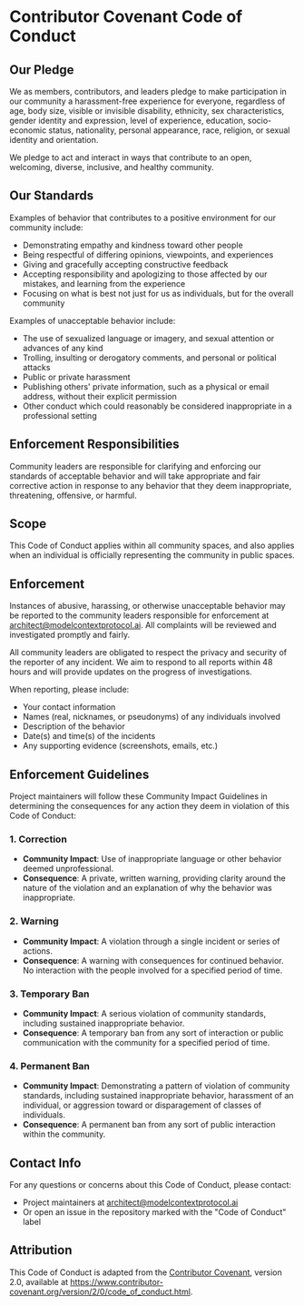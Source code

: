 # Contributor Covenant Code of Conduct

## Our Pledge

We as members, contributors, and leaders pledge to make participation in our
community a harassment-free experience for everyone, regardless of age, body
size, visible or invisible disability, ethnicity, sex characteristics, gender
identity and expression, level of experience, education, socio-economic status,
nationality, personal appearance, race, religion, or sexual identity
and orientation.

We pledge to act and interact in ways that contribute to an open, welcoming,
diverse, inclusive, and healthy community.

## Our Standards

Examples of behavior that contributes to a positive environment for our
community include:

- Demonstrating empathy and kindness toward other people
- Being respectful of differing opinions, viewpoints, and experiences
- Giving and gracefully accepting constructive feedback
- Accepting responsibility and apologizing to those affected by our mistakes,
  and learning from the experience
- Focusing on what is best not just for us as individuals, but for the
  overall community

Examples of unacceptable behavior include:

- The use of sexualized language or imagery, and sexual attention or
  advances of any kind
- Trolling, insulting or derogatory comments, and personal or political attacks
- Public or private harassment
- Publishing others' private information, such as a physical or email
  address, without their explicit permission
- Other conduct which could reasonably be considered inappropriate in a
  professional setting

## Enforcement Responsibilities

Community leaders are responsible for clarifying and enforcing our standards of
acceptable behavior and will take appropriate and fair corrective action in
response to any behavior that they deem inappropriate, threatening, offensive,
or harmful.

## Scope

This Code of Conduct applies within all community spaces, and also applies when
an individual is officially representing the community in public spaces.

## Enforcement

Instances of abusive, harassing, or otherwise unacceptable behavior may be
reported to the community leaders responsible for enforcement at architect@modelcontextprotocol.ai.
All complaints will be reviewed and investigated promptly and fairly.

All community leaders are obligated to respect the privacy and security of the
reporter of any incident. We aim to respond to all reports within 48 hours and
will provide updates on the progress of investigations.

When reporting, please include:

- Your contact information
- Names (real, nicknames, or pseudonyms) of any individuals involved
- Description of the behavior
- Date(s) and time(s) of the incidents
- Any supporting evidence (screenshots, emails, etc.)

## Enforcement Guidelines

Project maintainers will follow these Community Impact Guidelines in determining
the consequences for any action they deem in violation of this Code of Conduct:

### 1. Correction

- **Community Impact**: Use of inappropriate language or other behavior deemed unprofessional.
- **Consequence**: A private, written warning, providing clarity around the nature of the violation and an explanation of why the behavior was inappropriate.

### 2. Warning

- **Community Impact**: A violation through a single incident or series of actions.
- **Consequence**: A warning with consequences for continued behavior. No interaction with the people involved for a specified period of time.

### 3. Temporary Ban

- **Community Impact**: A serious violation of community standards, including sustained inappropriate behavior.
- **Consequence**: A temporary ban from any sort of interaction or public communication with the community for a specified period of time.

### 4. Permanent Ban

- **Community Impact**: Demonstrating a pattern of violation of community standards, including sustained inappropriate behavior, harassment of an individual, or aggression toward or disparagement of classes of individuals.
- **Consequence**: A permanent ban from any sort of public interaction within the community.

## Contact Info

For any questions or concerns about this Code of Conduct, please contact:

- Project maintainers at architect@modelcontextprotocol.ai
- Or open an issue in the repository marked with the "Code of Conduct" label

## Attribution

This Code of Conduct is adapted from the [Contributor Covenant][homepage],
version 2.0, available at
https://www.contributor-covenant.org/version/2/0/code_of_conduct.html.

[homepage]: https://www.contributor-covenant.org
